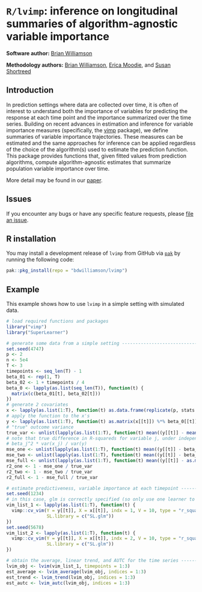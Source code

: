 # `R/lvimp`: inference on longitudinal summaries of algorithm-agnostic variable importance

**Software author:** [Brian Williamson](https://bdwilliamson.github.io/)

**Methodology authors:** [Brian Williamson](https://bdwilliamson.github.io/), [Erica Moodie](https://www.mcgill.ca/epi-biostat-occh/erica-moodie), and [Susan Shortreed](https://www.kpwashingtonresearch.org/our-research/our-scientists/shortreed-susan-m)

## Introduction

In prediction settings where data are collected over time, it is often of interest to understand both the importance of variables for predicting the response at each time point and the importance summarized over the time series. Building on recent advances in estimation and inference for variable importance measures (specifically, the [vimp](https://github.com/bdwilliamson/vimp) package), we define summaries of variable importance trajectories. These measures can be estimated and the same approaches for inference can be applied regardless of the choice of the algorithm(s) used to estimate the prediction function. This package provides functions that, given fitted values from prediction algorithms, compute algorithm-agnostic estimates that summarize population variable importance over time. 

More detail may be found in our [paper]().

## Issues

If you encounter any bugs or have any specific feature requests, please [file an issue](https://github.com/bdwilliamson/lvimp/issues).

## R installation

You may install a development release of `lvimp` from GitHub via [`pak`](https://pak.r-lib.org) by running the following code:

```r
pak::pkg_install(repo = "bdwilliamson/lvimp")
```

## Example

This example shows how to use `lvimp` in a simple setting with simulated data.

```r
# load required functions and packages
library("vimp")
library("SuperLearner")

# generate some data from a simple setting -------------------------------------
set.seed(4747)
p <- 2
n <- 5e4
T <- 3
timepoints <- seq_len(T) - 1
beta_01 <- rep(1, T)
beta_02 <- 1 + timepoints / 4
beta_0 <- lapply(as.list(seq_len(T)), function(t) {
  matrix(c(beta_01[t], beta_02[t]))
})
# generate 2 covariates
x <- lapply(as.list(1:T), function(t) as.data.frame(replicate(p, stats::rnorm(n, 0, 1))))
# apply the function to the x's
y <- lapply(as.list(1:T), function(t) as.matrix(x[[t]]) %*% beta_0[[t]] + rnorm(n, 0, 1))
# "true" outcome variance
true_var <- unlist(lapply(as.list(1:T), function(t) mean((y[[t]] - mean(y[[t]])) ^ 2)))
# note that true difference in R-squareds for variable j, under independence, is
# beta_j^2 * var(x_j) / var(y)
mse_one <- unlist(lapply(as.list(1:T), function(t) mean((y[[t]] - beta_01[t] * x[[t]][, 1]) ^ 2)))
mse_two <- unlist(lapply(as.list(1:T), function(t) mean((y[[t]] - beta_02[t] * x[[t]][, 2]) ^ 2)))
mse_full <- unlist(lapply(as.list(1:T), function(t) mean((y[[t]] - as.matrix(x[[t]]) %*% beta_0[[t]]) ^ 2)))
r2_one <- 1 - mse_one / true_var
r2_two <- 1 - mse_two / true_var
r2_full <- 1 - mse_full / true_var

# estimate predictiveness, variable importance at each timepoint ---------------
set.seed(1234)
# in this case, glm is correctly specified (so only use one learner to speed things up)
vim_list_1 <- lapply(as.list(1:T), function(t) {
  vimp::cv_vim(Y = y[[t]], X = x[[t]], indx = 1, V = 10, type = "r_squared",
               SL.library = c("SL.glm"))
})
set.seed(5678)
vim_list_2 <- lapply(as.list(1:T), function(t) {
  vimp::cv_vim(Y = y[[t]], X = x[[t]], indx = 2, V = 10, type = "r_squared",
               SL.library = c("SL.glm"))
})

# obtain the average, linear trend, and AUTC for the time series ---------------
lvim_obj <- lvim(vim_list_1, timepoints = 1:3)
est_average <- lvim_average(lvim_obj, indices = 1:3)
est_trend <- lvim_trend(lvim_obj, indices = 1:3)
est_autc <- lvim_autc(lvim_obj, indices = 1:3)
```
